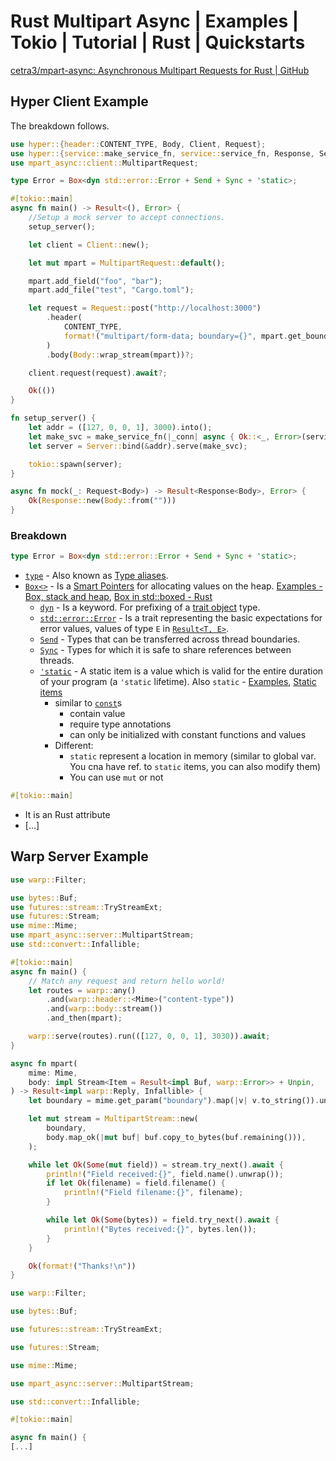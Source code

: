 # Rust Multipart Async | Examples | Tokio | Tutorial | Rust | Quickstarts
[cetra3/mpart-async: Asynchronous Multipart Requests for Rust | GitHub](https://github.com/cetra3/mpart-async)

## Hyper Client Example
The breakdown follows.
```rust
use hyper::{header::CONTENT_TYPE, Body, Client, Request};
use hyper::{service::make_service_fn, service::service_fn, Response, Server};
use mpart_async::client::MultipartRequest;

type Error = Box<dyn std::error::Error + Send + Sync + 'static>;

#[tokio::main]
async fn main() -> Result<(), Error> {
    //Setup a mock server to accept connections.
    setup_server();

    let client = Client::new();

    let mut mpart = MultipartRequest::default();

    mpart.add_field("foo", "bar");
    mpart.add_file("test", "Cargo.toml");

    let request = Request::post("http://localhost:3000")
        .header(
            CONTENT_TYPE,
            format!("multipart/form-data; boundary={}", mpart.get_boundary()),
        )
        .body(Body::wrap_stream(mpart))?;

    client.request(request).await?;

    Ok(())
}

fn setup_server() {
    let addr = ([127, 0, 0, 1], 3000).into();
    let make_svc = make_service_fn(|_conn| async { Ok::<_, Error>(service_fn(mock)) });
    let server = Server::bind(&addr).serve(make_svc);

    tokio::spawn(server);
}

async fn mock(_: Request<Body>) -> Result<Response<Body>, Error> {
    Ok(Response::new(Body::from("")))
}
```
### Breakdown
```rust
type Error = Box<dyn std::error::Error + Send + Sync + 'static>;
```
- [`type`](https://doc.rust-lang.org/reference/items/type-aliases.html) - Also known as [Type aliases](https://doc.rust-lang.org/reference/items/type-aliases.html). 
- [`Box<>`](https://doc.rust-lang.org/book/ch15-01-box.html) - Is a [Smart Pointers](https://doc.rust-lang.org/book/ch15-00-smart-pointers.html) for allocating values on the heap. [Examples - Box, stack and heap](https://doc.rust-lang.org/rust-by-example/std/box.html), [Box in std::boxed - Rust](https://doc.rust-lang.org/std/boxed/struct.Box.html)
    - [`dyn`](https://doc.rust-lang.org/std/keyword.dyn.html) - Is a keyword. For prefixing of a [trait object](https://doc.rust-lang.org/book/ch17-02-trait-objects.html) type.
    - [`std::error::Error`](https://doc.rust-lang.org/std/error/trait.Error.html) - Is a trait representing the basic expectations for error values, values of type `E` in [`Result<T, E>`](https://doc.rust-lang.org/std/result/enum.Result.html).
    - [`Send`](https://doc.rust-lang.org/std/marker/trait.Send.html) - Types that can be transferred across thread boundaries.
    - [`Sync`](https://doc.rust-lang.org/std/marker/trait.Sync.html) - Types for which it is safe to share references between threads.
    - [`'static`](https://doc.rust-lang.org/std/keyword.static.html) - A static item is a value which is valid for the entire duration of your program (a `'static` lifetime). Also `static` - [Examples](https://doc.rust-lang.org/rust-by-example/scope/lifetime/static_lifetime.html), [Static items](https://doc.rust-lang.org/reference/items/static-items.html)
        - similar to [`const`](https://doc.rust-lang.org/std/keyword.const.html)s
            - contain value
            - require type annotations
            - can only be initialized with constant functions and values
        - Different: 
            - `static` represent a location in memory (similar to global var. You cna have ref. to `static` items, you can also modify them)
            - You can use `mut` or not

```rust
#[tokio::main]
```
- It is an Rust attribute
- [...]

## Warp Server Example
```rust
use warp::Filter;

use bytes::Buf;
use futures::stream::TryStreamExt;
use futures::Stream;
use mime::Mime;
use mpart_async::server::MultipartStream;
use std::convert::Infallible;

#[tokio::main]
async fn main() {
    // Match any request and return hello world!
    let routes = warp::any()
        .and(warp::header::<Mime>("content-type"))
        .and(warp::body::stream())
        .and_then(mpart);

    warp::serve(routes).run(([127, 0, 0, 1], 3030)).await;
}

async fn mpart(
    mime: Mime,
    body: impl Stream<Item = Result<impl Buf, warp::Error>> + Unpin,
) -> Result<impl warp::Reply, Infallible> {
    let boundary = mime.get_param("boundary").map(|v| v.to_string()).unwrap();

    let mut stream = MultipartStream::new(
        boundary,
        body.map_ok(|mut buf| buf.copy_to_bytes(buf.remaining())),
    );

    while let Ok(Some(mut field)) = stream.try_next().await {
        println!("Field received:{}", field.name().unwrap());
        if let Ok(filename) = field.filename() {
            println!("Field filename:{}", filename);
        }

        while let Ok(Some(bytes)) = field.try_next().await {
            println!("Bytes received:{}", bytes.len());
        }
    }

    Ok(format!("Thanks!\n"))
}
```

```rust
use warp::Filter;
```

```rust
use bytes::Buf;
```

```rust
use futures::stream::TryStreamExt;
```

```rust
use futures::Stream;
```

```rust
use mime::Mime;
```

```rust
use mpart_async::server::MultipartStream;
```

```rust
use std::convert::Infallible;
```

```rust
#[tokio::main]
```

```rust
async fn main() {
[...]
```
